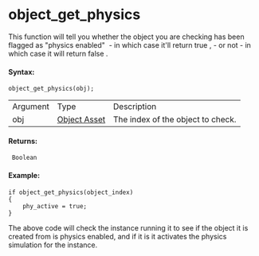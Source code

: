 # object_get_physics

This function will tell you whether the object you are checking has been
flagged as "physics enabled"  - in which case it'll return true , - or
not - in which case it will return false .

#### Syntax:

``` gml
object_get_physics(obj);
```

|          |                                                                |                                   |
|----------|----------------------------------------------------------------|-----------------------------------|
| Argument | Type                                                           | Description                       |
| obj      |  [Object Asset](../../../../../The_Asset_Editors/Objects)  | The index of the object to check. |

#### Returns:

``` gml
 Boolean
```

#### Example:

``` gml
if object_get_physics(object_index)
{
    phy_active = true;
}
```

The above code will check the instance running it to see if the object
it is created from is physics enabled, and if it is it activates the
physics simulation for the instance.
